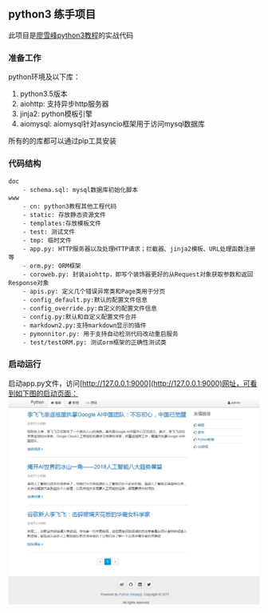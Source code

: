 ## python3 练手项目

此项目是[廖雪峰python3教程](https://www.liaoxuefeng.com/wiki/0014316089557264a6b348958f449949df42a6d3a2e542c000)的实战代码

### 准备工作
python环境及以下库：

1. python3.5版本  
2. aiohttp: 支持异步http服务器  
3. jinja2: python模板引擎
4. aiomysql: aiomysql针对asyncio框架用于访问mysql数据库  

所有的的库都可以通过pip工具安装

### 代码结构


	doc 
		- schema.sql: mysql数据库初始化脚本
	www
		- cn: python3教程其他工程代码
		- static: 存放静态资源文件
		- templates:存放模板文件
		- test: 测试文件
		- tmp: 临时文件
		- app.py: HTTP服务器以及处理HTTP请求；拦截器、jinja2模板、URL处理函数注册等
		- orm.py: ORM框架
		- coroweb.py: 封装aiohttp，即写个装饰器更好的从Request对象获取参数和返回Response对象
		- apis.py: 定义几个错误异常类和Page类用于分页
		- config_default.py:默认的配置文件信息
		- config_override.py:自定义的配置文件信息
		- config.py:默认和自定义配置文件合并
		- markdown2.py:支持markdown显示的插件
		- pymonnitor.py: 用于支持自动检测代码改动重启服务
		- test/testORM.py: 测试orm框架的正确性测试类

### 启动运行

启动app.py文件，访问[http://127.0.0.1:9000](http://127.0.0.1:9000)网址，可看到如下图的启动页面：
![](./www/static/img/index.jpg)
